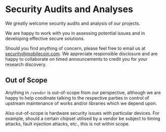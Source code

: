 # Security Audits and Analyses

We greatly welcome security audits and analysis of our projects.

We are happy to work with you in assessing potential issues and in
developing effective secure solutions.

Should you find anything of concern, please feel free to email us at
[security@mobilecoin.com](mailto:security@mobilecoin.com). We
appreciate responsible disclosure and are happy to collaborate on
timed announcements to credit you for your research discovery.

## Out of Scope

Anything in `/vendor` is out-of-scope from our perspective, although
we are happy to help coodinate talking to the respective parties in
control of upstream maintenance of works and/or libraries which we
depend upon.

Also out-of-scope is hardware security issues with particular devices.
For example, should a certain chipset utilised by a vendor be subject
to timing attacks, fault injection attacks, etc., this is not within
scope.
